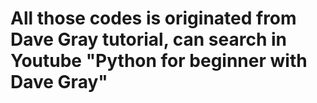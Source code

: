 # All those codes is originated from Dave Gray tutorial, can search in Youtube "Python for beginner with Dave Gray"
